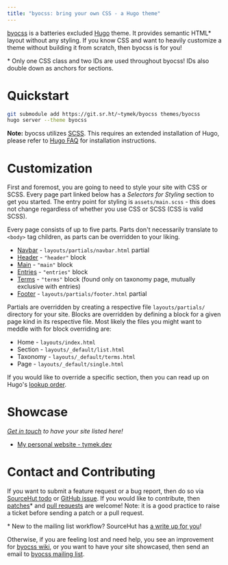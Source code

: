 ```yaml
---
title: "byocss: bring your own CSS - a Hugo theme"
---
```


[byocss](https://sr.ht/~tymek/byocss) is a batteries excluded [Hugo](https://gohugo.io) theme.
It provides semantic HTML\* layout without any styling.
If you know CSS and want to heavily customize a theme without building it from scratch, then byocss is for you!

\* Only one CSS class and two IDs are used throughout byocss! IDs also double down as anchors for sections.

# Quickstart
```sh
git submodule add https://git.sr.ht/~tymek/byocss themes/byocss
hugo server --theme byocss
```

<div class="alert alert-warning">
<strong>Note:</strong> byocss utilizes <a href="https://sass-lang.com/">SCSS</a>.
This requires an extended installation of Hugo, please refer to <a href="https://gohugo.io/troubleshooting/faq/#i-get--this-feature-is-not-available-in-your-current-hugo-version">Hugo FAQ</a> for installation instructions.
</div>

# Customization
First and foremost, you are going to need to style your site with CSS or SCSS.
Every page part linked below has a _Selectors for Styling_ section to get you started.
The entry point for styling is `assets/main.scss` - this does not change regardless of whether you use CSS or SCSS (CSS is valid SCSS).

Every page consists of up to five parts.
Parts don't necessarily translate to `<body>` tag children, as parts can be overridden to your liking.

- [Navbar](navbar.md) - `layouts/partials/navbar.html` partial
- [Header](header.md) - `"header"` block
- [Main](main.md) - `"main"` block
- [Entries](entries.md) - `"entries"` block
- [Terms](terms.md) - `"terms"` block (found only on taxonomy page, mutually exclusive with entries)
- [Footer](footer.md) - `layouts/partials/footer.html` partial

Partials are overridden by creating a respective file `layouts/partials/` directory for your site.
Blocks are overridden by defining a block for a given page kind in its respective file.
Most likely the files you might want to meddle with for block overriding are:

- Home - `layouts/index.html`
- Section - `layouts/_default/list.html`
- Taxonomy - `layouts/_default/terms.html`
- Page - `layouts/_default/single.html`

If you would like to override a specific section, then you can read up on Hugo's [lookup order](https://gohugo.io/templates/lookup-order/).

# Showcase
_[Get in touch](#contact-and-contributing) to have your site listed here!_

- [My personal website - tymek.dev](https://tymek.dev)

# Contact and Contributing
If you want to submit a feature request or a bug report, then do so via [SourceHut todo](https://todo.sr.ht/~tymek/byocss) or [GitHub issue](https://github.com/TymekDev/byocss/issues).
If you would like to contribute, then [patches](https://lists.sr.ht/~tymek/byocss)\* and [pull requests](https://github.com/TymekDev/byocss/pulls) are welcome! 
Note: it is a good practice to raise a ticket before sending a patch or a pull request.

\* New to the mailing list workflow? SourceHut has [a write up for you](https://man.sr.ht/lists.sr.ht/#new-to-mailing-lists)!

Otherwise, if you are feeling lost and need help, you see an improvement for [byocss wiki](https://man.sr.ht/~tymek/byocss/), or you want to have your site showcased, then send an email to [byocss mailing list](https://lists.sr.ht/~tymek/byocss).
